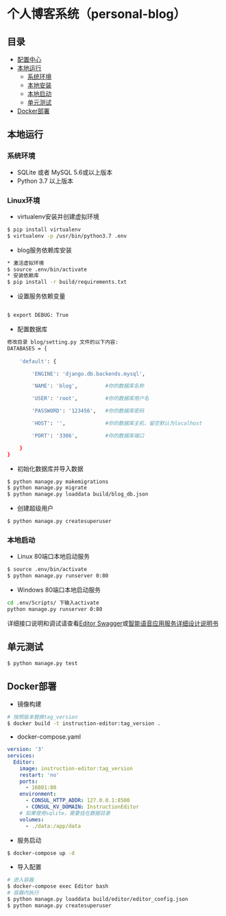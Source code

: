 # 个人博客系统（personal-blog）

## 目录

- [配置中心](#配置中心)
- [本地运行](#本地运行)
  - [系统环境](#系统环境)
  - [本地安装](#本地安装)
  - [本地启动](#本地启动)
  - [单元测试](#单元测试)
- [Docker部署](#Docker部署)


## 本地运行

### 系统环境

* SQLite 或者 MySQL 5.6或以上版本 
* Python 3.7 以上版本

### Linux环境

* virtualenv安装并创建虚拟环境
```sh
$ pip install virtualenv
$ virtualenv -p /usr/bin/python3.7 .env
```

* blog服务依赖库安装
```sh
* 激活虚拟环境
$ source .env/bin/activate
* 安装依赖库
$ pip install -r build/requirements.txt
```

* 设置服务依赖变量
```sh

$ export DEBUG: True
```

* 配置数据库
```sh
修改目录 blog/setting.py 文件的以下内容:
DATABASES = {
    
    'default': {

        'ENGINE': 'django.db.backends.mysql',

        'NAME': 'blog',         #你的数据库名称

        'USER': 'root',         #你的数据库用户名

        'PASSWORD': '123456',   #你的数据库密码

        'HOST': '',             #你的数据库主机，留空默认为localhost

        'PORT': '3306',         #你的数据库端口

    }
}
```

* 初始化数据库并导入数据
```sh
$ python manage.py makemigrations
$ python manage.py migrate
$ python manage.py loaddata build/blog_db.json
```

* 创建超级用户
```sh
$ python manage.py createsuperuser
```

### 本地启动

* Linux 80端口本地启动服务

```sh
$ source .env/bin/activate
$ python manage.py runserver 0:80
```

* Windows 80端口本地启动服务

```sh
cd .env/Scripts/ 下输入activate
python manage.py runserver 0:80
```

详细接口说明和调试请查看[Editor Swagger](/docs/editor_v1.yaml)或[智能语音应用服务详细设计说明书](/docs/智能语音应用服务详细设计说明书.docx)

## 单元测试

```sh
$ python manage.py test 
```

## Docker部署

* 镜像构建

```sh
# 按照版本替换tag_version
$ docker build -t instruction-editor:tag_version .
```

* docker-compose.yaml

```yaml
version: '3'
services:
  Editor:
    image: instruction-editor:tag_version
    restart: 'no'
    ports:
      - 16801:80
    environment:
      - CONSUL_HTTP_ADDR: 127.0.0.1:8500
      - CONSUL_KV_DOMAIN: InstructionEditor
    # 如果使用sqlite，需要挂在数据目录
    volumes:
      - ./data:/app/data
```

* 服务启动
```bash
$ docker-compose up -d
```

* 导入配置
```bash
# 进入容器
$ docker-compose exec Editor bash
# 容器内执行
$ python manage.py loaddata build/editor/editor_config.json
$ python manage.py createsuperuser
```